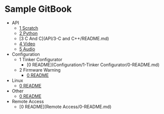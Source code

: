 # Sample GitBook

- API
  - [1 Scratch](API/1-Scratch/README.md)
  - [2 Python](API/2-Python/README.md)
  - [3 C And C](API/3-C and C++/README.md)
  - [4 Video](API/4-video/README.md)
  - [5 Audio](API/5-audio/README.md)
- Configuration
  - 1 Tinker Configurator
    * [0 README](Configuration/1-Tinker Configurator/0-README.md)
  - 2 Firmware Warning
    * [0 README](Configuration/2-Firmware-Warning/0-README.md)
- Linux
  * [0 README](Linux/0-README.md)
- Other
  * [0 README](Other/0-README.md)
- Remote Access
  * [0 README](Remote Access/0-README.md)
